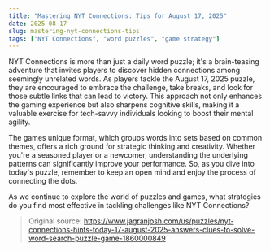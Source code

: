 ```yaml
---
title: "Mastering NYT Connections: Tips for August 17, 2025"
date: 2025-08-17
slug: mastering-nyt-connections-tips
tags: ["NYT Connections", "word puzzles", "game strategy"]
---
```


NYT Connections is more than just a daily word puzzle; it's a brain-teasing adventure that invites players to discover hidden connections among seemingly unrelated words. As players tackle the August 17, 2025 puzzle, they are encouraged to embrace the challenge, take breaks, and look for those subtle links that can lead to victory. This approach not only enhances the gaming experience but also sharpens cognitive skills, making it a valuable exercise for tech-savvy individuals looking to boost their mental agility.

The games unique format, which groups words into sets based on common themes, offers a rich ground for strategic thinking and creativity. Whether you're a seasoned player or a newcomer, understanding the underlying patterns can significantly improve your performance. So, as you dive into today's puzzle, remember to keep an open mind and enjoy the process of connecting the dots.

As we continue to explore the world of puzzles and games, what strategies do you find most effective in tackling challenges like NYT Connections?
> Original source: https://www.jagranjosh.com/us/puzzles/nyt-connections-hints-today-17-august-2025-answers-clues-to-solve-word-search-puzzle-game-1860000849
